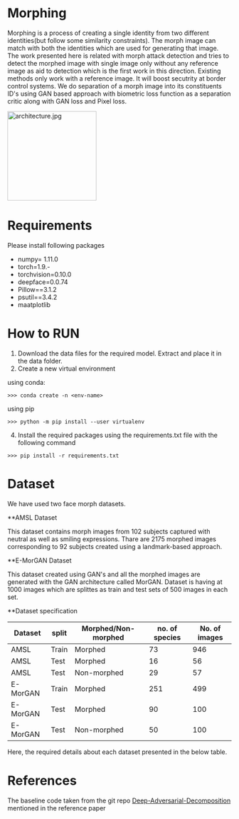 # Morphing
Morphing is a process of creating a single identity from two different identities(but follow some similarity constraints). The morph image can match with both the identities which are used for generating that image. The work presented here is related with morph attack detection and tries to detect the morphed image with single image only without any reference image as aid to detection which is the first work in this direction. Existing methods only work with a reference image. It will boost secutrity at border control systems. We do separation of a morph image into its constituents ID's using GAN based approach with biometric loss function as a separation critic along with GAN loss and Pixel loss.

<img src="https://github.com/prateekj7777/Morphing/blob/main/arch..jpg" width="200px" height="200px" alt="architecture.jpg" align=center />
</div>
</br>

# Requirements
Please install following packages 
- numpy= 1.11.0
- torch=1.9.-
- torchvision=0.10.0
- deepface=0.0.74
- Pillow==3.1.2
- psutil==3.4.2
- maatplotlib

# How to RUN
1. Download the data files for the required model. Extract and place it in the data folder.
2. Create a new virtual environment

using conda:
```
>>> conda create -n <env-name>
```
using pip
```
>>> python -m pip install --user virtualenv
```
4. Install the required packages using the requirements.txt file with the following command
```
>>> pip install -r requirements.txt
```


# Dataset

We have used two face morph datasets.

**AMSL Dataset

This dataset contains morph images from 102 subjects captured with neutral as well as smiling expressions. Thare are 2175 morphed images corresponding to 92 subjects created using a landmark-based approach. 

**E-MorGAN Dataset

This dataset created using GAN's and all the morphed images are generated with the GAN architecture called MorGAN. Dataset is having at 1000 images which are splittes as train and test sets of 500 images in each set.

**Dataset specification


| Dataset 	| split 	| Morphed/Non-morphed 	| no. of species | No. of images
|---	|---	|---	|---  |---
| AMSL | Train | Morphed | 73 | 946
| AMSL | Test | Morphed | 16 | 56
| AMSL | Test | Non-morphed | 29 | 57
| E-MorGAN | Train | Morphed | 251 | 499
| E-MorGAN | Test | Morphed | 90 | 100
| E-MorGAN | Test | Non-morphed | 50 | 100

Here, the required details about each dataset presented in the below table.

# References

The baseline code taken from the git repo [Deep-Adversarial-Decomposition](https://github.com/jiupinjia/Deep-adversarial-decomposition) mentioned in the reference paper

